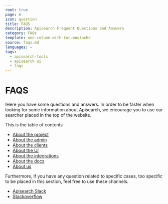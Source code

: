 ```yaml
---
root: true
page: 6
icon: question
title: FAQS
description: Apisearch Frequent Questions and Answers
category: FAQs
template: one-column-with-toc.mustache
source: faqs.md
languages: ~
tags:
  - apisearch-tools
  - apisearch ui
  - faqs
---
```


# FAQS

IHere you have some questions and answers. In order to be faster when looking
for some information about Apisearch, we encourage you to use our searcher
placed in the top of the website.

This is the table of contents

- [About the project](faqs/project.html)
- [About the admin](faqs/admin.html)
- [About the clients](faqs/clients.html)
- [About the UI](faqs/ui.html)
- [About the integrations](faqs/integrations.html)
- [About the docs](faqs/docs.html)
- [About us](faqs/us.html)

Furthermore, if you have any question related to specific cases, too specific to
be placed in this section, feel free to use these channels.

- [Apisearch Slack](https://apisearch.slack.com)
- [Stackoverflow](https://stackoverflow.com/questions/tagged/apisearch)
